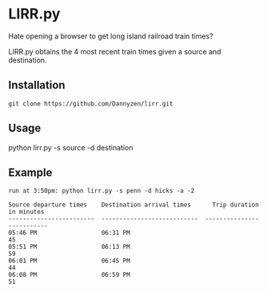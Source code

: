 LIRR.py
=========

Hate opening a browser to get long island railroad train times? 

LIRR.py obtains the 4 most recent train times given a source and destination.


Installation
---
    git clone https://github.com/Dannyzen/lirr.git



Usage
---
python lirr.py -s source -d destination



Example
---
    run at 3:50pm: python lirr.py -s penn -d hicks -a -2

    Source departure times    Destination arrival times      Trip duration in minutes
    ------------------------  ---------------------------  --------------------------
    05:46 PM                  06:31 PM                                             45
    05:51 PM                  06:13 PM                                             59
    06:01 PM                  06:45 PM                                             44
    06:08 PM                  06:59 PM                                             51

